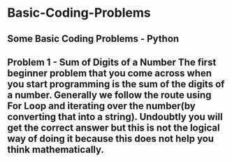 # Basic-Coding-Problems
Some Basic Coding Problems - Python
-----------------------------------------------------------------------------------------------------------------------------------------------------------------------
Problem 1 - Sum of Digits of a Number
The first beginner problem that you come across when you start programming is the sum of the digits of a number. 
Generally we follow the route using For Loop and iterating over the number(by converting that into a string). Undoubtly you will get the correct answer but this is not the logical way of doing it because this does not help you think mathematically.
-----------------------------------------------------------------------------------------------------------------------------------------------------------------------
